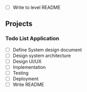 - [ ] Write to level README

## Projects

### Todo List Application

- [ ] Define System design document
- [ ] Design system architecture
- [ ] Design UI/UX
- [ ] Implementation
- [ ] Testing
- [ ] Deployment
- [ ] Write README
